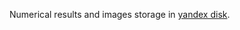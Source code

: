 Numerical results and images storage in [yandex disk]([https://disk.yandex.ru/d/nequ3IlLjgLWsw "yandex disk](https://disk.yandex.ru/d/N6AASu9lRr651w)https://disk.yandex.ru/d/N6AASu9lRr651w"). 
 
